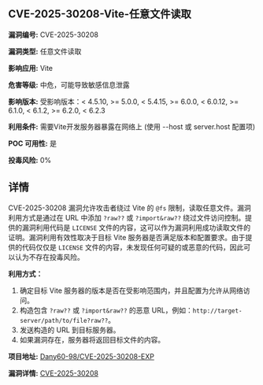 ## CVE-2025-30208-Vite-任意文件读取

**漏洞编号:** CVE-2025-30208

**漏洞类型:** 任意文件读取

**影响应用:** Vite

**危害等级:** 中危，可能导致敏感信息泄露

**影响版本:** 受影响版本：< 4.5.10, >= 5.0.0, < 5.4.15, >= 6.0.0, < 6.0.12, >= 6.1.0, < 6.1.2, >= 6.2.0, < 6.2.3

**利用条件:** 需要Vite开发服务器暴露在网络上 (使用 --host 或 server.host 配置项)

**POC 可用性:** 是

**投毒风险:** 0%

## 详情

CVE-2025-30208 漏洞允许攻击者绕过 Vite 的 `@fs` 限制，读取任意文件。漏洞利用方式是通过在 URL 中添加 `?raw??` 或 `?import&raw??` 绕过文件访问控制。提供的漏洞利用代码是 `LICENSE` 文件的内容，这可以作为漏洞利用成功读取文件的证明。漏洞利用有效性取决于目标 Vite 服务器是否满足版本和配置要求。由于提供的代码仅仅是 `LICENSE` 文件的内容，未发现任何可疑的或恶意的代码，因此可以认为不存在投毒风险。

**利用方式：**

1.  确定目标 Vite 服务器的版本是否在受影响范围内，并且配置为允许从网络访问。
2.  构造包含 `?raw??` 或 `?import&raw??` 的恶意 URL，例如：`http://target-server/path/to/file?raw??`。
3.  发送构造的 URL 到目标服务器。
4.  如果漏洞存在，服务器将返回目标文件的内容。

**项目地址:** [Dany60-98/CVE-2025-30208-EXP](https://github.com/Dany60-98/CVE-2025-30208-EXP)

**漏洞详情:** [CVE-2025-30208](https://nvd.nist.gov/vuln/detail/CVE-2025-30208)